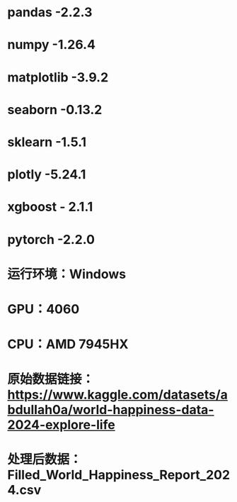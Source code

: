 # pandas -2.2.3
# numpy -1.26.4
# matplotlib -3.9.2
# seaborn -0.13.2
# sklearn -1.5.1
# plotly -5.24.1
# xgboost - 2.1.1
# pytorch -2.2.0
# 运行环境：Windows
# GPU：4060
# CPU：AMD 7945HX
# 原始数据链接：https://www.kaggle.com/datasets/abdullah0a/world-happiness-data-2024-explore-life
# 处理后数据：Filled_World_Happiness_Report_2024.csv
